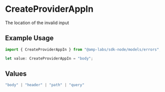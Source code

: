 # CreateProviderAppIn

The location of the invalid input

## Example Usage

```typescript
import { CreateProviderAppIn } from "@amp-labs/sdk-node/models/errors";

let value: CreateProviderAppIn = "body";
```

## Values

```typescript
"body" | "header" | "path" | "query"
```